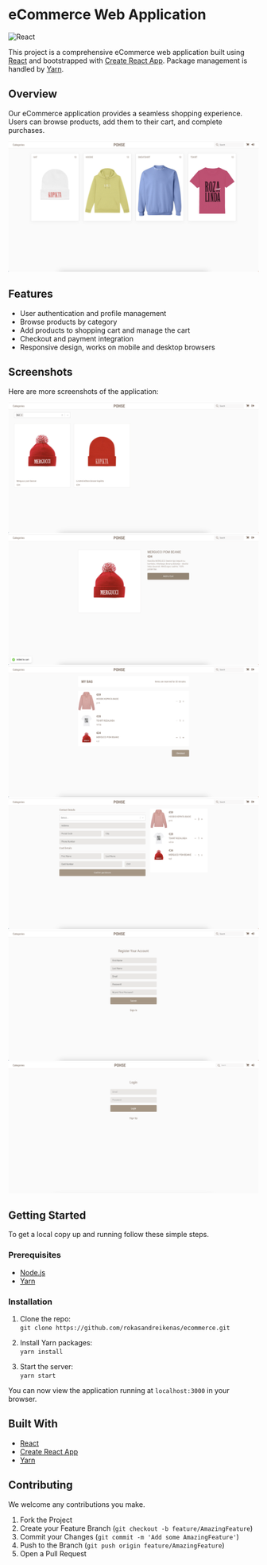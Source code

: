 # eCommerce Web Application

![React](https://img.shields.io/badge/-React-blue?style=flat-square&logo=React)

This project is a comprehensive eCommerce web application built using [React](https://reactjs.org/) and bootstrapped with [Create React App](https://create-react-app.dev/). Package management is handled by [Yarn](https://yarnpkg.com/).

## Overview 

Our eCommerce application provides a seamless shopping experience. Users can browse products, add them to their cart, and complete purchases. 

![Categories](./screenshots/categories.png)

## Features

- User authentication and profile management
- Browse products by category
- Add products to shopping cart and manage the cart
- Checkout and payment integration
- Responsive design, works on mobile and desktop browsers

## Screenshots

Here are more screenshots of the application:

![Products](./screenshots/products.png)
![Product](./screenshots/product.png)
![Bag](./screenshots/bag.png)
![Checkout](./screenshots/checkout.png)
![Register](./screenshots/register.png)
![Login](./screenshots/login.png)


## Getting Started

To get a local copy up and running follow these simple steps.

### Prerequisites

- [Node.js](https://nodejs.org/en/)
- [Yarn](https://yarnpkg.com/)

### Installation

1. Clone the repo:  
   `git clone https://github.com/rokasandreikenas/ecommerce.git`

2. Install Yarn packages:  
   `yarn install`

3. Start the server:  
   `yarn start`

You can now view the application running at `localhost:3000` in your browser.

## Built With

- [React](https://reactjs.org/)
- [Create React App](https://create-react-app.dev/)
- [Yarn](https://yarnpkg.com/)

## Contributing

We welcome any contributions you make.

1. Fork the Project
2. Create your Feature Branch (`git checkout -b feature/AmazingFeature`)
3. Commit your Changes (`git commit -m 'Add some AmazingFeature'`)
4. Push to the Branch (`git push origin feature/AmazingFeature`)
5. Open a Pull Request
